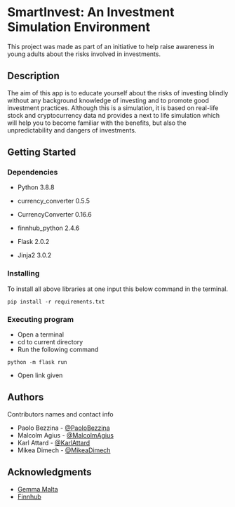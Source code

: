 # SmartInvest: An Investment Simulation Environment

This project was made as part of an initiative to help raise awareness in young adults about the risks involved in investments.

## Description
The aim of this app is to educate yourself about the risks of investing blindly without any background knowledge of investing and to promote good investment practices. Although this is a simulation, it is based on real-life stock and cryptocurrency data nd provides a next to life simulation which will help you to become familiar with the benefits, but also the unpredictability and dangers of investments.

## Getting Started

### Dependencies

* Python 3.8.8

* currency_converter 0.5.5
* CurrencyConverter 0.16.6
* finnhub_python 2.4.6
* Flask 2.0.2
* Jinja2 3.0.2



### Installing

To install all above libraries at one input this below command in the terminal.
```
pip install -r requirements.txt
```


### Executing program

* Open a terminal
* cd to current directory
* Run the following command
```
python -m flask run
```
* Open link given

<!-- 
## Help

Any advise for common problems or issues.
```
command to run if program contains helper info
```
 -->
## Authors

Contributors names and contact info

* Paolo Bezzina - [@PaoloBezzina](https://github.com/PaoloBezzina)
* Malcolm Agius - [@MalcolmAgius](https://github.com/)
* Karl Attard - [@KarlAttard](https://gitlab.com/)
* Mikea Dimech - [@MikeaDimech](https://gitlab.com/)

<!-- 
## License

This project is licensed under the [NAME HERE] License - see the LICENSE.md file for details
 -->

## Acknowledgments

* [Gemma Malta](https://gemma.gov.mt)
* [Finnhub](https://finnhub.io)
